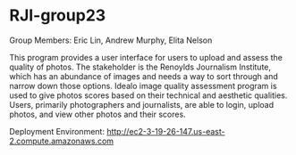 # RJI-group23

Group Members:
Eric Lin,
Andrew Murphy,
Elita Nelson

This program provides a user interface for users to upload and assess the quality of photos. The stakeholder is the Renoylds Journalism Institute, which has an abundance of images and needs a way to sort through and narrow down those options. Idealo image quality assessment program is used to give photos scores based on their technical and aesthetic qualities. Users, primarily photographers and journalists, are able to login, upload photos, and view other photos and their scores. 

Deployment Environment: http://ec2-3-19-26-147.us-east-2.compute.amazonaws.com
